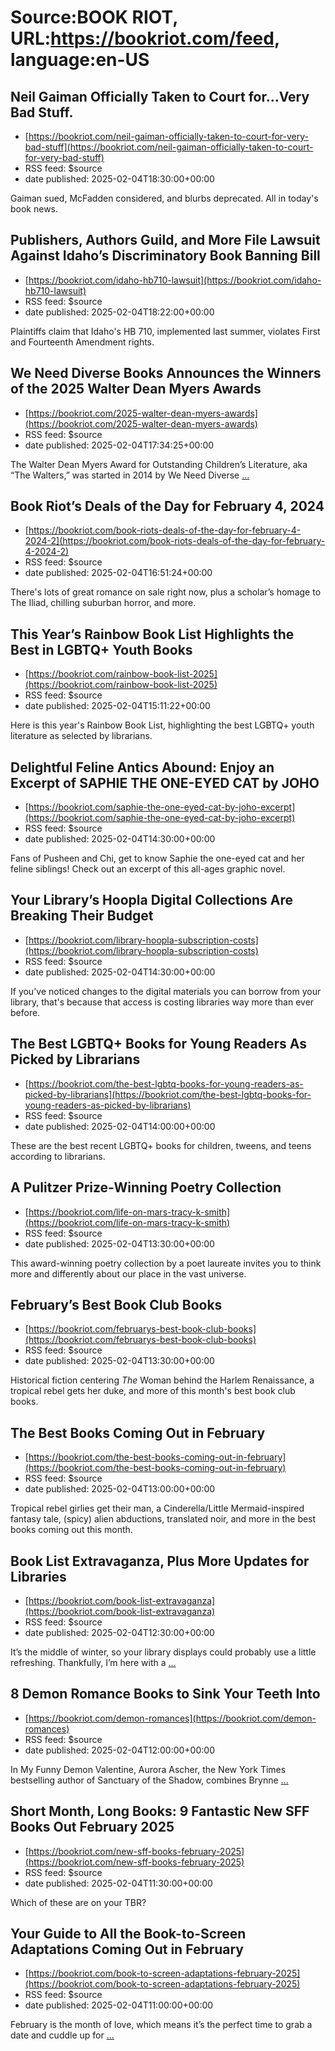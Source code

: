 # Source:BOOK RIOT, URL:https://bookriot.com/feed, language:en-US

## Neil Gaiman Officially Taken to Court for…Very Bad Stuff.
 - [https://bookriot.com/neil-gaiman-officially-taken-to-court-for-very-bad-stuff](https://bookriot.com/neil-gaiman-officially-taken-to-court-for-very-bad-stuff)
 - RSS feed: $source
 - date published: 2025-02-04T18:30:00+00:00

Gaiman sued, McFadden considered, and blurbs deprecated. All in today's book news.

## Publishers, Authors Guild, and More File Lawsuit Against Idaho’s Discriminatory Book Banning Bill
 - [https://bookriot.com/idaho-hb710-lawsuit](https://bookriot.com/idaho-hb710-lawsuit)
 - RSS feed: $source
 - date published: 2025-02-04T18:22:00+00:00

Plaintiffs claim that Idaho's HB 710, implemented last summer, violates First and Fourteenth Amendment rights.

## We Need Diverse Books Announces the Winners of the 2025 Walter Dean Myers Awards
 - [https://bookriot.com/2025-walter-dean-myers-awards](https://bookriot.com/2025-walter-dean-myers-awards)
 - RSS feed: $source
 - date published: 2025-02-04T17:34:25+00:00

The Walter Dean Myers Award for Outstanding Children&#8217;s Literature, aka &#8220;The Walters,&#8221; was started in 2014 by We Need Diverse <a class="read-more" href="https://bookriot.com/2025-walter-dean-myers-awards/">...</a>

## Book Riot’s Deals of the Day for February 4, 2024
 - [https://bookriot.com/book-riots-deals-of-the-day-for-february-4-2024-2](https://bookriot.com/book-riots-deals-of-the-day-for-february-4-2024-2)
 - RSS feed: $source
 - date published: 2025-02-04T16:51:24+00:00

There's lots of great romance on sale right now, plus a scholar’s homage to The Iliad, chilling suburban horror, and more.

## This Year’s Rainbow Book List Highlights the Best in LGBTQ+ Youth Books
 - [https://bookriot.com/rainbow-book-list-2025](https://bookriot.com/rainbow-book-list-2025)
 - RSS feed: $source
 - date published: 2025-02-04T15:11:22+00:00

Here is this year's Rainbow Book List, highlighting the best LGBTQ+ youth literature as selected by librarians.

## Delightful Feline Antics Abound: Enjoy an Excerpt of SAPHIE THE ONE-EYED CAT by JOHO
 - [https://bookriot.com/saphie-the-one-eyed-cat-by-joho-excerpt](https://bookriot.com/saphie-the-one-eyed-cat-by-joho-excerpt)
 - RSS feed: $source
 - date published: 2025-02-04T14:30:00+00:00

Fans of Pusheen and Chi, get to know Saphie the one-eyed cat and her feline siblings! Check out an excerpt of this all-ages graphic novel.

## Your Library’s Hoopla Digital Collections Are Breaking Their Budget
 - [https://bookriot.com/library-hoopla-subscription-costs](https://bookriot.com/library-hoopla-subscription-costs)
 - RSS feed: $source
 - date published: 2025-02-04T14:30:00+00:00

If you've noticed changes to the digital materials you can borrow from your library, that's because that access is costing libraries way more than ever before.

## The Best LGBTQ+ Books for Young Readers As Picked by Librarians
 - [https://bookriot.com/the-best-lgbtq-books-for-young-readers-as-picked-by-librarians](https://bookriot.com/the-best-lgbtq-books-for-young-readers-as-picked-by-librarians)
 - RSS feed: $source
 - date published: 2025-02-04T14:00:00+00:00

These are the best recent LGBTQ+ books for children, tweens, and teens according to librarians.

## A Pulitzer Prize-Winning Poetry Collection
 - [https://bookriot.com/life-on-mars-tracy-k-smith](https://bookriot.com/life-on-mars-tracy-k-smith)
 - RSS feed: $source
 - date published: 2025-02-04T13:30:00+00:00

This award-winning poetry collection by a poet laureate invites you to think more and differently about our place in the vast universe.

## February’s Best Book Club Books
 - [https://bookriot.com/februarys-best-book-club-books](https://bookriot.com/februarys-best-book-club-books)
 - RSS feed: $source
 - date published: 2025-02-04T13:30:00+00:00

Historical fiction centering *The* Woman behind the Harlem Renaissance, a tropical rebel gets her duke, and more of this month's best book club books.

## The Best Books Coming Out in February
 - [https://bookriot.com/the-best-books-coming-out-in-february](https://bookriot.com/the-best-books-coming-out-in-february)
 - RSS feed: $source
 - date published: 2025-02-04T13:00:00+00:00

Tropical rebel girlies get their man, a  Cinderella/Little Mermaid-inspired fantasy tale, (spicy) alien abductions, translated noir, and more in the best books coming out this month.

## Book List Extravaganza, Plus More Updates for Libraries
 - [https://bookriot.com/book-list-extravaganza](https://bookriot.com/book-list-extravaganza)
 - RSS feed: $source
 - date published: 2025-02-04T12:30:00+00:00

It&#8217;s the middle of winter, so your library displays could probably use a little refreshing. Thankfully, I&#8217;m here with a <a class="read-more" href="https://bookriot.com/book-list-extravaganza/">...</a>

## 8 Demon Romance Books to Sink Your Teeth Into
 - [https://bookriot.com/demon-romances](https://bookriot.com/demon-romances)
 - RSS feed: $source
 - date published: 2025-02-04T12:00:00+00:00

In My Funny Demon Valentine, Aurora Ascher, the New York Times bestselling author of Sanctuary of the Shadow, combines Brynne <a class="read-more" href="https://bookriot.com/demon-romances/">...</a>

## Short Month, Long Books: 9 Fantastic New SFF Books Out February 2025
 - [https://bookriot.com/new-sff-books-february-2025](https://bookriot.com/new-sff-books-february-2025)
 - RSS feed: $source
 - date published: 2025-02-04T11:30:00+00:00

Which of these are on your TBR?

## Your Guide to All the Book-to-Screen Adaptations Coming Out in February
 - [https://bookriot.com/book-to-screen-adaptations-february-2025](https://bookriot.com/book-to-screen-adaptations-february-2025)
 - RSS feed: $source
 - date published: 2025-02-04T11:00:00+00:00

February is the month of love, which means it&#8217;s the perfect time to grab a date and cuddle up for <a class="read-more" href="https://bookriot.com/book-to-screen-adaptations-february-2025/">...</a>

